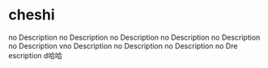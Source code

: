# cheshi
no Description no Description no Description no Description no Description no Description 
vno Description no Description no Description no Dre  escription d哈哈

